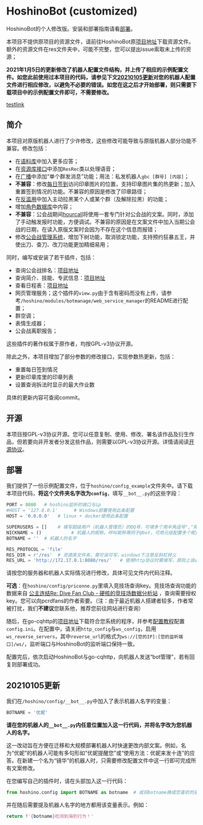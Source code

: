# HoshinoBot (customized)

HoshinoBot的个人修改版。安装和部署指南请看[部署](#deploy)。

本项目不提供原项目的资源文件，请前往HoshinoBot原[项目地址](https://github.com/Ice-Cirno/HoshinoBot)下载资源文件。额外的资源文件在res文件夹中，可能不完整，您可以提出issue索取未上传的资源；

**2021年1月5日的更新修改了机器人配置文件结构，并上传了相应的示例配置文件。如您此前使用过本项目的代码，请参见下文[20210105更新](#botname更新)对您的机器人配置文件进行相应修改，以避免不必要的错误。如您在这之后才开始部署，则只需要下载项目中的示例配置文件即可，不需要修改。**

<a href="#botname%E6%9B%B4%E6%96%B0">testlink</a>

## 简介

本项目对原版机器人进行了少许修改，这些修改可能导致与原版机器人部分功能不兼容。修改包括：

- 在[语料库](https://github.com/iamwyh2019/custom-HoshinoBot/blob/master/hoshino/modules/groupmaster/chat.py)中加入更多应答；
- 在[资源库接口](https://github.com/iamwyh2019/custom-HoshinoBot/blob/master/hoshino/R.py)中添加`ResRec`类以处理语音；
- 在[广播](https://github.com/iamwyh2019/custom-HoshinoBot/blob/master/hoshino/modules/botmanage/broadcast.py)中添加“单个群发消息”功能；用法：私发机器人`gbc [群号] [内容]`；
- **不兼容**：修改[每日签到](https://github.com/iamwyh2019/custom-HoshinoBot/blob/master/hoshino/modules/priconne/login_bonus.py)访问印章图片的位置，支持印章图片集的热更新；加入重置签到情况的功能。不兼容的原因是修改了印章路径；
- 在[反滥用](https://github.com/iamwyh2019/custom-HoshinoBot/blob/master/hoshino/modules/groupmaster/anti_abuse.py)中加入主动拉黑某个人或某个群（及解除拉黑）的功能；
- 增加[角色数据库](https://github.com/iamwyh2019/custom-HoshinoBot/blob/master/hoshino/modules/priconne/_pcr_data.py)中内容；
- **不兼容**：公会战期间[hourcall](https://github.com/iamwyh2019/customize-HoshinoBot/blob/master/hoshino/modules/hourcall/hourcall.py)将使用一套专门针对公会战的文案。同时，添加了手动触发报时功能，方便调试。不兼容的原因是在文案文件中加入当期公会战的日期，在读入原版文案时会因为不存在这个信息而报错；
- 修改[公会战管理系统](https://github.com/iamwyh2019/customize-HoshinoBot/blob/master/hoshino/modules/pcrclanbattle/clanbattle/cmdv2.py)，增加下树功能，取消锁定功能，支持预约狂暴五王，并使出刀、查刀、改刀功能更加精细易用；

同时，编写或安装了若干插件，包括：

- 查询公会战排名：[项目地址](https://github.com/pcrbot/clanrank)
- 查询简介、技能、专武信息：[项目地址](https://github.com/pcrbot/pcr-wiki)
- 查看日程表：[项目地址](https://github.com/pcrbot/schedule)
- 网页管理服务；这个插件的`view.py`由于含有密码而没有上传，请参考`/hoshino/modules/botmanage/web_service_manager`的README进行配置；
- 群空调；
- 表情生成器；
- 公会战离职报告；

这些插件的著作权属于原作者，均按GPL-v3协议开源。

除此之外，本项目增加了部分参数的修改接口，实现参数热更新，包括：

- 重置每日签到情况
- 更新印章库里的印章列表
- 设置查询拆法时显示的最大作业数

具体的更新内容可查阅commit。

## 开源

本项目按GPL-v3协议开源。您可以任意复制、使用、修改、署名该作品及衍生作品，但若要向非开发者分发这些作品，则需要以GPL-v3协议开源。详情请阅读[开源协议](https://github.com/iamwyh2019/custom-HoshinoBot/blob/master/LICENSE)。

<h2 id="deploy"> 部署 </h2>

我们提供了一份示例配置文件，位于`hoshino/config_example`文件夹中。请下载本项目代码，**将这个文件夹名字改为`config`**，填写`__bot__.py`的这些字段：

```python
PORT = 8080   # hoshino监听的端口与ip
#HOST = '127.0.0.1'      # Windows部署使用此条配置
HOST = '0.0.0.0'   # linux + docker使用此条配置

SUPERUSERS = []    # 填写超级用户（机器人管理员）的QQ号，可填多个用半角逗号","隔开
NICKNAME = ()           # 机器人的昵称。呼叫昵称等同于@bot，可用元组配置多个昵称
BOTNAME = ''  # 机器人的名字

RES_PROTOCOL = 'file'
RES_DIR = r'/res'  # 资源库文件夹，需可读可写，windows下注意反斜杠转义
RES_URL = 'http://172.17.0.1:8080/res/'   # 使用http协议时需填写，原则上该url应指向RES_DIR目录
```

请按您的服务器和机器人实际情况进行修改，具体可见文件内代码注释。

**可选**：在`hoshino/config/priconne.py`里填入竞技场查询key。竞技场查询功能的数据来自 [公主连结Re: Dive Fan Club - 硬核的竞技场数据分析站](https://pcrdfans.com/) ，查询需要授权key。您可以向pcrdfans的作者索要。（注：由于最近机器人搭建者较多，作者常被打扰，我们**不建议**您联系他，推荐您前往网站进行查询）

随后，在go-cqhttp的[项目地址](https://github.com/Mrs4s/go-cqhttp/releases)下载符合您系统的程序，并参考[配置教程](https://github.com/Mrs4s/go-cqhttp/blob/master/docs/config.md)配置`config.ini`。在配置中，请关闭`http_config`与`ws_config`，启用`ws_reverse_servers`，其中`reverse_url`的格式为`ws://[您的IP]:[您的监听端口]/ws/`，监听端口与HoshinoBot的监听端口保持一致。

配置完后，依次启动HoshinoBot与go-cqhttp，向机器人发送“bot管理”，若有回复则部署成功。

<h2 id="botname更新"> 20210105更新 </h2>

我们在`/hoshino/config/__bot__.py`中加入了表示机器人名字的变量：

```python
BOTNAME = '优妮'
```

**请在您的机器人的`__bot__.py`内任意位置加入这一行代码，并将名字改为您机器人的名字。**

这一改动旨在方便在迁移和大规模部署机器人时快速更改内部文案。例如，名为“优妮”的机器人可能有多句形如“优妮提醒您”或“使用方法：优妮来发十连”的应答。在新建一个名为“镜华”的机器人时，只需要修改配置文件中这一行即可完成所有文案修改。

在您编写自己的插件时，请在头部加入这一行代码：

```python
from hoshino.config import BOTNAME as botname  # 或将botname换成您喜欢的变量名
```

并在随后需要提及机器人名字的地方都用该变量表示。例如：

```python
return f'{botname}检测到海豹行为！'
```

